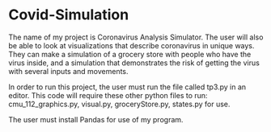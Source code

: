 # Covid-Simulation

The name of my project is Coronavirus Analysis Simulator.
The user will also be able to look at visualizations that describe coronavirus in unique ways. They can make a simulation of a grocery
store with people who have the virus inside, and a simulation that demonstrates the risk of getting the virus with several inputs and movements.

In order to run this project, the user must run the file called tp3.py in an editor. This code will require these other python files to run:
cmu_112_graphics.py, visual.py, groceryStore.py, states.py for use.

The user must install Pandas for use of my program.
